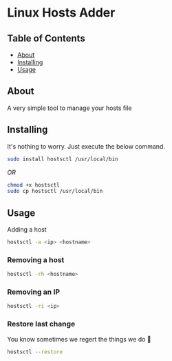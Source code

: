# Linux Hosts Adder

## Table of Contents

- [About](#about)
- [Installing](#installing)
- [Usage](#usage)

## About <a name = "about"></a>

A very simple tool to manage your hosts file

## Installing <a name = "installing"></a>

It's nothing to worry. Just execute the below command.

```sh
sudo install hostsctl /usr/local/bin
```
*OR*

```sh
chmod +x hostsctl
sudo cp hostsctl /usr/local/bin
```

## Usage <a name = "usage"></a>

 Adding a host
```bash
hostsctl -a <ip> <hostname>
```


### Removing a host
```bash
hostsctl -rh <hostname>
```


### Removing an IP
```bash
hostsctl -ri <ip>
```

### Restore last change

You know sometimes we regert the things we do 🤭

```bash
hostsctl --restore
```